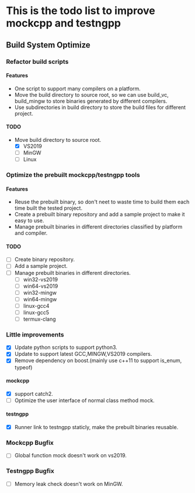 # This is the todo list to improve mockcpp and testngpp

## Build System Optimize
### Refactor build scripts
#### Features
- One script to support many compilers on a platform.
- Move the build directory to source root, so we can use build_vc, build_mingw to store binaries generated by different compilers.
- Use subdirectories in build directory to store the build files for different project.
#### TODO
- Move build directory to source root.
  - [x] VS2019
  - [ ] MinGW
  - [ ] Linux

### Optimize the prebuilt mockcpp/testngpp tools
#### Features
- Reuse the prebuilt binary, so don't neet to waste time to build them each time built the tested project.
- Create a prebuilt binary repository and add a sample project to make it easy to use.
- Manage prebuilt binaries in different directories classified by platform and compiler.
#### TODO
- [ ] Create binary repository.
- [ ] Add a sample project.
- [ ] Manage prebuilt binaries in different directories.
  - [ ] win32-vs2019
  - [ ] win64-vs2019
  - [ ] win32-mingw
  - [ ] win64-mingw
  - [ ] linux-gcc4
  - [ ] linux-gcc5
  - [ ] termux-clang

### Little improvements
- [x] Update python scripts to support python3.
- [x] Update to support latest GCC,MINGW,VS2019 compilers.
- [x] Remove dependency on boost.(mainly use c++11 to support is_enum, typeof)
#### mockcpp
- [x] support catch2.
- [ ] Optimize the user interface of normal class method mock.
#### testngpp
- [x] Runner link to testngpp staticly, make the prebuilt binaries reusable.

### Mockcpp Bugfix
- [ ] Global function mock doesn't work on vs2019.

### Testngpp Bugfix
- [ ] Memory leak check doesn't work on MinGW.
